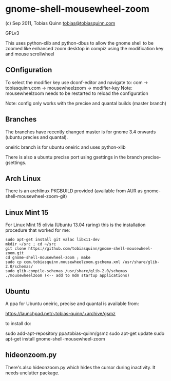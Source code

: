 # gnome-shell-mousewheel-zoom

(c) Sep 2011, Tobias Quinn <tobias@tobiasquinn.com>

GPLv3

This uses python-xlib and python-dbus to allow the gnome shell to be zoomed
like enhanced zoom desktop in compiz using the modification key and mouse scrollwheel

## COnfiguration
To select the modifier key use dconf-editor and navigate to:
com -> tobiasquinn.com -> mousewheelzoom -> modifier-key
Note: mousewheelzoom needs to be restarted to reload the configuration

Note: config only works with the precise and quantal builds (master branch)

## Branches
The branches have recently changed master is for gnome 3.4 onwards (ubuntu precies and quantal).

oneiric branch is for ubuntu oneiric and uses python-xlib

There is also a ubuntu precise port using gsettings in the branch precise-gsettings.

## Arch Linux
There is an archlinux PKGBUILD provided (available from AUR as gnome-shell-mousewheel-zoom-git)

## Linux Mint 15
For Linux Mint 15 olivia (Ubuntu 13.04 raring) this is the installation procedure that worked for me:
```
sudo apt-get install git valac libx11-dev
mkdir ~/src ; cd ~/src
git clone https://github.com/tobiasquinn/gnome-shell-mousewheel-zoom.git
cd gnome-shell-mousewheel-zoom ; make
sudo cp com.tobiasquinn.mousewheelzoom.gschema.xml /usr/share/glib-2.0/schemas/
sudo glib-compile-schemas /usr/share/glib-2.0/schemas
./mousewheelzoom (<-- add to mdm startup applications)
```

## Ubuntu
A ppa for Ubuntu oneiric, precise and quantal is available from:

https://launchpad.net/~tobias-quinn/+archive/gsmz

to install do:

sudo add-apt-repository ppa:tobias-quinn/gsmz
sudo apt-get update
sudo apt-get install gnome-shell-mousewheel-zoom

## hideonzoom.py
There's also hideonzoom.py which hides the cursor during inactivity. It needs unclutter package.

